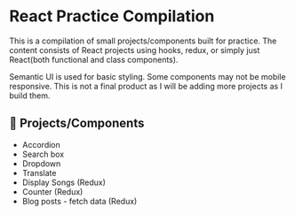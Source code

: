 # React Practice Compilation

This is a compilation of small projects/components built for practice. The content consists of React projects using hooks, redux, or simply just React(both functional and class components). 

Semantic UI is used for basic styling. Some components may not be mobile responsive. This is not a final product as I will be adding more projects as I build them. 

## :memo: Projects/Components

* Accordion
* Search box
* Dropdown
* Translate
* Display Songs (Redux)
* Counter (Redux)
* Blog posts - fetch data (Redux)